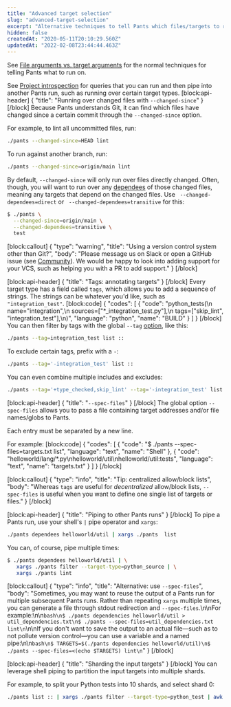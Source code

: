 ```yaml
---
title: "Advanced target selection"
slug: "advanced-target-selection"
excerpt: "Alternative techniques to tell Pants which files/targets to run on."
hidden: false
createdAt: "2020-05-11T20:10:29.560Z"
updatedAt: "2022-02-08T23:44:44.463Z"
---
```

See [File arguments vs. target arguments](doc:goals#file-arguments-vs-target-arguments) for the normal techniques for telling Pants what to run on. 

See [Project introspection](doc:project-introspection) for queries that you can run and then pipe into another Pants run, such as running over certain target types.
[block:api-header]
{
  "title": "Running over changed files with `--changed-since`"
}
[/block]
Because Pants understands Git, it can find which files have changed since a certain commit through the `--changed-since` option.

For example, to lint all uncommitted files, run:

```bash
./pants --changed-since=HEAD lint
```

To run against another branch, run:

```bash
./pants --changed-since=origin/main lint
```

By default, `--changed-since` will only run over files directly changed. Often, though, you will want to run over any [dependees](doc:project-introspection) of those changed files, meaning any targets that depend on the changed files. Use ` --changed-dependees=direct` or ` --changed-dependees=transitive` for this:

```bash
$ ./pants \
  --changed-since=origin/main \
  --changed-dependees=transitive \
  test
```
[block:callout]
{
  "type": "warning",
  "title": "Using a version control system other than Git?",
  "body": "Please message us on Slack or open a GitHub issue (see [Community](doc:getting-help)). We would be happy to look into adding support for your VCS, such as helping you with a PR to add support."
}
[/block]

[block:api-header]
{
  "title": "Tags: annotating targets"
}
[/block]
Every target type has a field called `tags`, which allows you to add a sequence of strings. The strings can be whatever you'd like, such as `"integration_test"`.
[block:code]
{
  "codes": [
    {
      "code": "python_tests(\n    name=\"integration\",\n    sources=[\"*_integration_test.py\"],\n    tags=[\"skip_lint\", \"integration_test\"],\n)",
      "language": "python",
      "name": "BUILD"
    }
  ]
}
[/block]
You can then filter by tags with the global `--tag` [option](doc:reference-global#section-tag), like this:

```bash
./pants --tag=integration_test list ::
```

To exclude certain tags, prefix with a `-`:

```bash
./pants --tag='-integration_test' list ::
```

You can even combine multiple includes and excludes:

```bash
./pants --tag='+type_checked,skip_lint' --tag='-integration_test' list ::
```
[block:api-header]
{
  "title": "`--spec-files`"
}
[/block]
The global option `--spec-files` allows you to pass a file containing target addresses and/or file names/globs to Pants.

Each entry must be separated by a new line.

For example:
[block:code]
{
  "codes": [
    {
      "code": "$ ./pants --spec-files=targets.txt list",
      "language": "text",
      "name": "Shell"
    },
    {
      "code": "helloworld/lang/*.py\nhelloworld/util\nhelloworld/util:tests",
      "language": "text",
      "name": "targets.txt"
    }
  ]
}
[/block]

[block:callout]
{
  "type": "info",
  "title": "Tip: centralized allow/block lists",
  "body": "Whereas `tags` are useful for _decentralized_ allow/block lists, `--spec-files` is useful when you want to define one single list of targets or files."
}
[/block]

[block:api-header]
{
  "title": "Piping to other Pants runs"
}
[/block]
To pipe a Pants run, use your shell's `|` pipe operator and `xargs`:

```bash
./pants dependees helloworld/util | xargs ./pants  list
```

You can, of course, pipe multiple times:

```bash
$ ./pants dependees helloworld/util | \
   xargs ./pants filter --target-type=python_source | \
   xargs ./pants lint
```
[block:callout]
{
  "type": "info",
  "title": "Alternative: use `--spec-files`",
  "body": "Sometimes, you may want to reuse the output of a Pants run for multiple subsequent Pants runs. Rather than repeating `xargs` multiple times, you can generate a file through stdout redirection and `--spec-files`.\n\nFor example:\n\n```bash\n$ ./pants dependencies helloworld/util > util_dependencies.txt\n$ ./pants --spec-files=util_dependencies.txt lint\n```\n\nIf you don't want to save the output to an actual file—such as to not pollute version control—you can use a variable and a named pipe:\n\n```bash\n$ TARGETS=$(./pants dependencies helloworld/util)\n$ ./pants --spec-files=<(echo $TARGETS) lint\n```"
}
[/block]

[block:api-header]
{
  "title": "Sharding the input targets"
}
[/block]
You can leverage shell piping to partition the input targets into multiple shards. 

For example, to split your Python tests into 10 shards, and select shard 0:

```bash
./pants list :: | xargs ./pants filter --target-type=python_test | awk 'NR % 10 == 0' | ./pants test
```
